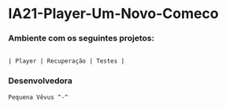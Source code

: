 # IA21-Player-Um-Novo-Comeco

### Ambiente com os seguintes projetos:
````

| Player | Recuperação | Testes |

````

### Desenvolvedora

````
Pequena Vêvus ^-^
````